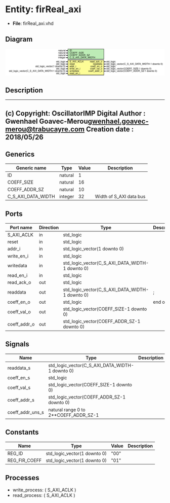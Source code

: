 # Entity: firReal_axi

- **File**: firReal_axi.vhd
## Diagram

![Diagram](firReal_axi.svg "Diagram")
## Description

-------------------------------------------------------------------------
 (c) Copyright: OscillatorIMP Digital
 Author : Gwenhael Goavec-Merou<gwenhael.goavec-merou@trabucayre.com>
 Creation date : 2018/05/26
-------------------------------------------------------------------------
## Generics

| Generic name       | Type    | Value | Description              |
| ------------------ | ------- | ----- | ------------------------ |
| ID                 | natural | 1     |                          |
| COEFF_SIZE         | natural | 16    |                          |
| COEFF_ADDR_SZ      | natural | 10    |                          |
| C_S_AXI_DATA_WIDTH | integer | 32    | Width of S_AXI data bus  |
## Ports

| Port name    | Direction | Type                                            | Description |
| ------------ | --------- | ----------------------------------------------- | ----------- |
| S_AXI_ACLK   | in        | std_logic                                       |             |
| reset        | in        | std_logic                                       |             |
| addr_i       | in        | std_logic_vector(1 downto 0)                    |             |
| write_en_i   | in        | std_logic                                       |             |
| writedata    | in        | std_logic_vector(C_S_AXI_DATA_WIDTH-1 downto 0) |             |
| read_en_i    | in        | std_logic                                       |             |
| read_ack_o   | out       | std_logic                                       |             |
| readdata     | out       | std_logic_vector(C_S_AXI_DATA_WIDTH-1 downto 0) | ;           |
| coeff_en_o   | out       | std_logic                                       | end of test |
| coeff_val_o  | out       | std_logic_vector(COEFF_SIZE-1 downto 0)         |             |
| coeff_addr_o | out       | std_logic_vector(COEFF_ADDR_SZ-1 downto 0)      |             |
## Signals

| Name             | Type                                            | Description |
| ---------------- | ----------------------------------------------- | ----------- |
| readdata_s       | std_logic_vector(C_S_AXI_DATA_WIDTH-1 downto 0) |             |
| coeff_en_s       | std_logic                                       |             |
| coeff_val_s      | std_logic_vector(COEFF_SIZE-1 downto 0)         |             |
| coeff_addr_s     | std_logic_vector(COEFF_ADDR_SZ-1 downto 0)      |             |
| coeff_addr_uns_s | natural range 0 to 2**COEFF_ADDR_SZ-1           |             |
## Constants

| Name          | Type                         | Value | Description |
| ------------- | ---------------------------- | ----- | ----------- |
| REG_ID        | std_logic_vector(1 downto 0) |  "00" |             |
| REG_FIR_COEFF | std_logic_vector(1 downto 0) |  "01" |             |
## Processes
- write_process: ( S_AXI_ACLK )
- read_process: ( S_AXI_ACLK )

